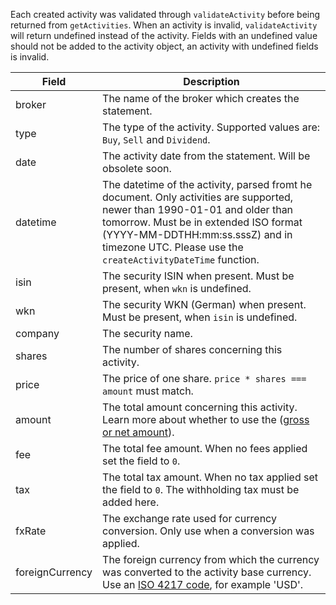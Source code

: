 Each created activity was validated through `validateActivity` before being returned from `getActivities`.
When an activity is invalid, `validateActivity` will return undefined instead of the activity.
Fields with an undefined value should not be added to the activity object, an activity with undefined fields is invalid.

| Field           | Description                                                                                                                                                                                                                                                            |
| --------------- | ---------------------------------------------------------------------------------------------------------------------------------------------------------------------------------------------------------------------------------------------------------------------- |
| broker          | The name of the broker which creates the statement.                                                                                                                                                                                                                     |
| type            | The type of the activity. Supported values are: `Buy`, `Sell` and `Dividend`.                                                                                                                                                                                           |
| date            | The activity date from the statement. Will be obsolete soon.                                                                                                                                                                                                           |
| datetime        | The datetime of the activity, parsed fromt he document. Only activities are supported, newer than 1990-01-01 and older than tomorrow. Must be in extended ISO format (YYYY-MM-DDTHH:mm:ss.sssZ) and in timezone UTC. Please use the `createActivityDateTime` function. |
| isin            | The security ISIN when present. Must be present, when `wkn` is undefined.                                                                                                                                                                                              |
| wkn             | The security WKN (German) when present. Must be present, when `isin` is undefined.                                                                                                                                                                                     |
| company         | The security name.                                                                                                                                                                                                                                                     |
| shares          | The number of shares concerning this activity.                                                                                                                                                                                                                         |
| price           | The price of one share. `price * shares === amount` must match.                                                                                                                                                                                                        |
| amount          | The total amount concerning this activity. Learn more about whether to use the ([gross or net amount](amount.md)).                                                                                                                                                                                                  |
| fee             | The total fee amount. When no fees applied set the field to `0`.                                                                                                                                                                                                       |
| tax             | The total tax amount. When no tax applied set the field to `0`. The withholding tax must be added here.                                                                                                                                                               |
| fxRate          | The exchange rate used for currency conversion. Only use when a conversion was applied.                                                                                                                                                                             |
| foreignCurrency | The foreign currency from which the currency was converted to the activity base currency. Use an [ISO 4217 code](https://en.wikipedia.org/wiki/ISO_4217#Active_codes), for example 'USD'.                                                                                                                                                                             |
